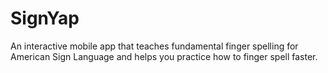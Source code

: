 # SignYap
An interactive mobile app that teaches fundamental finger spelling for American Sign Language and helps you practice how to finger spell faster.
